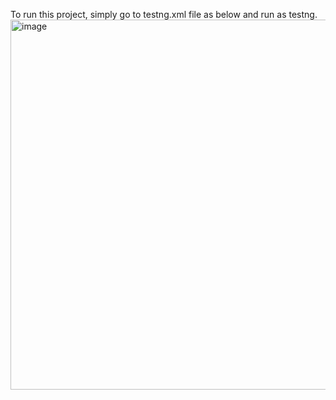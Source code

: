 

To run this project, simply go to testng.xml file as below and run as testng.
<img width="742" height="592" alt="image" src="https://github.com/user-attachments/assets/6ffe3be9-4a81-4c46-8aad-9312c2fff3b2" />
